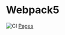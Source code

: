 # Webpack5

![CI](https://github.com/Margosha881/ahj_work2_DOM/actions/workflows/web.yml/badge.svg)
[Pages](https://margosha881.github.io/ahj_work2_DOM/)

